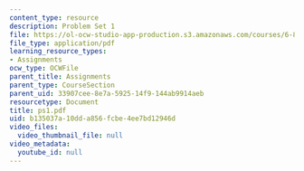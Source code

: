 ```yaml
---
content_type: resource
description: Problem Set 1
file: https://ol-ocw-studio-app-production.s3.amazonaws.com/courses/6-829-computer-networks-fall-2002/b135037a10dda856fcbe4ee7bd12946d_ps1.pdf
file_type: application/pdf
learning_resource_types:
- Assignments
ocw_type: OCWFile
parent_title: Assignments
parent_type: CourseSection
parent_uid: 33907cee-8e7a-5925-14f9-144ab9914aeb
resourcetype: Document
title: ps1.pdf
uid: b135037a-10dd-a856-fcbe-4ee7bd12946d
video_files:
  video_thumbnail_file: null
video_metadata:
  youtube_id: null
---
```

